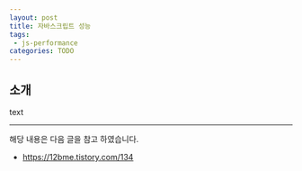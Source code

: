 ```yaml
---
layout: post
title: 자바스크립트 성능 
tags:
 - js-performance
categories: TODO
---
```


## 소개
text

----
해당 내용은 다음 글을 참고 하였습니다.
- https://12bme.tistory.com/134
